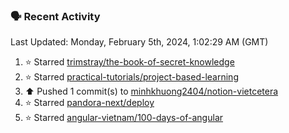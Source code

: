 ### 🗣 Recent Activity

<!--RECENT_ACTIVITY:last_update-->
Last Updated: Monday, February 5th, 2024, 1:02:29 AM (GMT)
<!--RECENT_ACTIVITY:last_update_end-->
<!--RECENT_ACTIVITY:start-->
1. ⭐ Starred [trimstray/the-book-of-secret-knowledge](https://github.com/trimstray/the-book-of-secret-knowledge)<br>
2. ⭐ Starred [practical-tutorials/project-based-learning](https://github.com/practical-tutorials/project-based-learning)<br>
3. ⬆️ Pushed 1 commit(s) to [minhkhuong2404/notion-vietcetera](https://github.com/minhkhuong2404/notion-vietcetera)<br>
4. ⭐ Starred [pandora-next/deploy](https://github.com/pandora-next/deploy)<br>
5. ⭐ Starred [angular-vietnam/100-days-of-angular](https://github.com/angular-vietnam/100-days-of-angular)<br>
<!--RECENT_ACTIVITY:end-->
